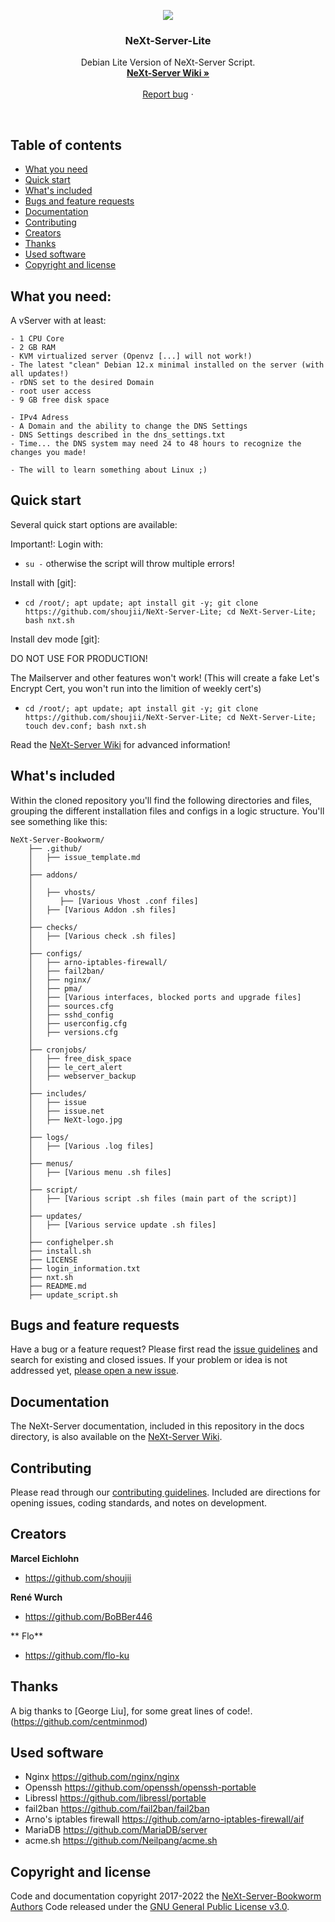 <p align="center">
  <a href="https://nxtsrv.de/">
    <img src="https://raw.githubusercontent.com/shoujii/NeXt-Server-Lite/master/includes/NeXt-logo.jpg">
  </a>

  <h3 align="center">NeXt-Server-Lite</h3>

  <p align="center">
    Debian Lite Version of NeXt-Server Script.
    <br>
    <a href="https://github.com/shoujii/NeXt-Server-Lite/wiki"><strong>NeXt-Server Wiki »</strong></a>
    <br>
    <br>
    <a href="https://github.com/shoujii/NeXt-Server-Lite/issues/new">Report bug</a>
    ·
  </p>
</p>

<br>

## Table of contents

- [What you need](#what-you-need)
- [Quick start](#quick-start)
- [What's included](#whats-included)
- [Bugs and feature requests](#bugs-and-feature-requests)
- [Documentation](#documentation)
- [Contributing](#contributing)
- [Creators](#creators)
- [Thanks](#thanks)
- [Used software](#used-software)
- [Copyright and license](#copyright-and-license)

## What you need:

A vServer with at least:
```
- 1 CPU Core
- 2 GB RAM
- KVM virtualized server (Openvz [...] will not work!)
- The latest "clean" Debian 12.x minimal installed on the server (with all updates!)
- rDNS set to the desired Domain
- root user access
- 9 GB free disk space

- IPv4 Adress
- A Domain and the ability to change the DNS Settings
- DNS Settings described in the dns_settings.txt
- Time... the DNS system may need 24 to 48 hours to recognize the changes you made!

- The will to learn something about Linux ;)
```

## Quick start

Several quick start options are available:

Important!:
Login with:
- `su -`
otherwise the script will throw multiple errors!

Install with [git]:
- `cd /root/; apt update; apt install git -y; git clone https://github.com/shoujii/NeXt-Server-Lite; cd NeXt-Server-Lite; bash nxt.sh
`

Install dev mode [git]:

DO NOT USE FOR PRODUCTION!

The Mailserver and other features won't work!
(This will create a fake Let's Encrypt Cert, you won't run into the limition of weekly cert's)
- `cd /root/; apt update; apt install git -y; git clone https://github.com/shoujii/NeXt-Server-Lite; cd NeXt-Server-Lite; touch dev.conf; bash nxt.sh
`

Read the [NeXt-Server Wiki](https://github.com/shoujii/NeXt-Server-Lite/wiki) for advanced information!

## What's included

Within the cloned repository you'll find the following directories and files, grouping the different installation files and configs in a logic structure. You'll see something like this:

```
NeXt-Server-Bookworm/
    ├── .github/
    │   ├── issue_template.md
    │
    ├── addons/
    │
    │   ├── vhosts/
    │      ├── [Various Vhost .conf files]
    │   ├── [Various Addon .sh files]
    │
    ├── checks/
    │   ├── [Various check .sh files]
    │
    ├── configs/
    │   ├── arno-iptables-firewall/
    │   ├── fail2ban/
    │   ├── nginx/
    │   ├── pma/
    │   ├── [Various interfaces, blocked ports and upgrade files] 
    │   ├── sources.cfg
    │   ├── sshd_config  
    │   ├── userconfig.cfg
    │   ├── versions.cfg
    │
    ├── cronjobs/
    │   ├── free_disk_space    
    │   ├── le_cert_alert    
    │   ├── webserver_backup
    │
    ├── includes/
    │   ├── issue   
    │   ├── issue.net     
    │   ├── NeXt-logo.jpg
    │
    ├── logs/
    │   ├── [Various .log files]
    │
    ├── menus/
    │   ├── [Various menu .sh files]
    │
    ├── script/
    │   ├── [Various script .sh files (main part of the script)]
    │
    ├── updates/
    │   ├── [Various service update .sh files]
    │
    ├── confighelper.sh   
    ├── install.sh     
    ├── LICENSE
    ├── login_information.txt    
    ├── nxt.sh    
    ├── README.md
    ├── update_script.sh
```

## Bugs and feature requests

Have a bug or a feature request? Please first read the [issue guidelines]() and search for existing and closed issues. If your problem or idea is not addressed yet, [please open a new issue](https://github.com/shoujii/NeXt-Server-Lite/issues/new).


## Documentation

The NeXt-Server documentation, included in this repository in the docs directory, is also available on the [NeXt-Server Wiki](https://github.com/shoujii/NeXt-Server-Lite/wiki).

## Contributing

Please read through our [contributing guidelines](https://github.com/twbs/bootstrap/blob/master/CONTRIBUTING.md). Included are directions for opening issues, coding standards, and notes on development.

## Creators

**Marcel Eichlohn**

- <https://github.com/shoujii>

**René Wurch**

- <https://github.com/BoBBer446>

** Flo**

- <https://github.com/flo-ku>

## Thanks

A big thanks to [George Liu], for some great lines of code!.
(https://github.com/centminmod)

## Used software
- Nginx                      <https://github.com/nginx/nginx>
- Openssh                    <https://github.com/openssh/openssh-portable>
- Libressl                   <https://github.com/libressl/portable>
- fail2ban                   <https://github.com/fail2ban/fail2ban>
- Arno's iptables firewall   <https://github.com/arno-iptables-firewall/aif>
- MariaDB                    <https://github.com/MariaDB/server>
- acme.sh                    <https://github.com/Neilpang/acme.sh>

## Copyright and license

Code and documentation copyright 2017-2022 the [NeXt-Server-Bookworm Authors](https://github.com/shoujii/NeXt-Server-Lite/graphs/contributors)
Code released under the [GNU General Public License v3.0](https://github.com/shoujii/NeXt-Server-Lite/blob/master/LICENSE).
